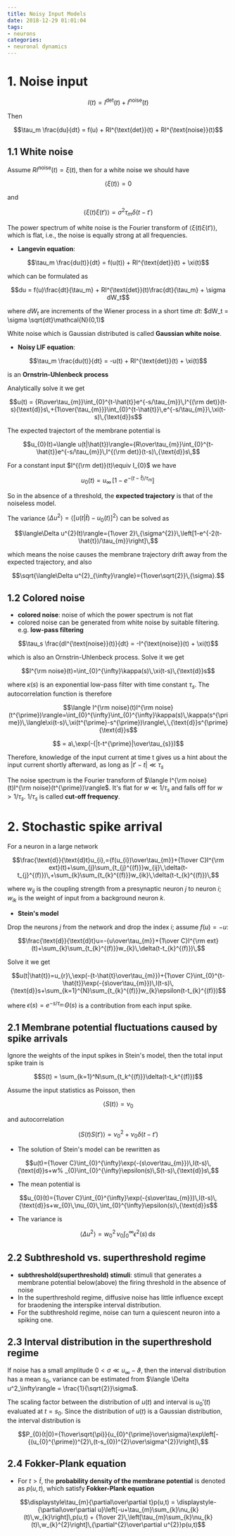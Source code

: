 ```yaml
---
title: Noisy Input Models
date: 2018-12-29 01:01:04
tags:
- neurons
categories:
- neuronal dynamics
---
```


# 1. Noise input

$$I(t) = I^{\text{det}}(t) + I^{\text{noise}}(t)$$

Then 

$$\tau_m \frac{du}{dt} = f(u) + RI^{\text{det}}(t) + RI^{\text{noise}}(t)$$

## 1.1 White noise

Assume $R I^{\text{noise}}(t)=\xi(t)$, then for a white noise we should have

$$\langle \xi(t)\rangle = 0$$

and

$$\langle \xi(t)\xi(t')\rangle = \sigma^2 \tau_m \delta(t-t')$$

The power spectrum of white noise is the Fourier transform of $\langle \xi(t)\xi(t')\rangle$, which is flat, i.e., the noise is equally strong at all frequencies.

- **Langevin equation**:

$$\tau_m \frac{du(t)}{dt} = f(u(t)) + RI^{\text{det}}(t) + \xi(t)$$

which can be formulated as 

$$du = f(u)\frac{dt}{\tau_m} + RI^{\text{det}}(t)\frac{dt}{\tau_m} + \sigma dW_t$$

where $dW_t$ are increments of the Wiener process in a short time $dt$: $dW_t = \sigma \sqrt{dt}\mathcal{N}(0,1)$ 

White noise which is Gaussian distributed is called **Gaussian white noise**. 

- **Noisy LIF equation**:
  
$$\tau_m \frac{du(t)}{dt} = -u(t) + RI^{\text{det}}(t) + \xi(t)$$

is an **Ornstrin-Uhlenbeck process**

Analytically solve it we get

$$u(t) = {R\over\tau_{m}}\int_{0}^{t-\hat{t}}e^{-s/\tau_{m}}\,I^{(\rm det)}(t-s){\text{d}}s\,+{1\over{\tau_{m}}}\int_{0}^{t-\hat{t}}\,e^{-s/\tau_{m}}\,\xi(t-s)\,{\text{d}}s$$

The expected trajectort of the membrane potential is 

$$u_{0}(t)=\langle u(t|\hat{t})\rangle={R\over\tau_{m}}\int_{0}^{t-\hat{t}}e^{-s/\tau_{m}}\,I^{(\rm det)}(t-s)\,{\text{d}}s\,$$

For a constant input $I^{(\rm det)}(t)\equiv I_{0}$ we have 

$$u_{0}(t)=u_{\infty}\,\left[1-e^{-(t-\hat{t})/\tau_{m}}\right]\,$$

So in the absence of a threshold, the **expected trajectory** is that of the noiseless model.

The variance $\langle\Delta u^{2}\rangle=\langle[u(t|\hat{t})-u_{0}(t)]^{2}\rangle$ can be solved as 

$$\langle\Delta u^{2}(t)\rangle={1\over 2}\,{\sigma^{2}}\,\left[1-e^{-2(t-\hat{t})/\tau_{m}}\right]\,$$

which means the noise causes the membrane trajectory drift away from the expected trajectory, and also

$$\sqrt{\langle\Delta u^{2}_{\infty}\rangle}={1\over\sqrt{2}}\,{\sigma}.$$

## 1.2 Colored noise

- **colored noise**: noise of which the power spectrum is not flat
- colored noise can be generated from white noise by suitable filtering. e.g. **low-pass filtering**

$$\tau_s \frac{dI^{\text{noise}}(t)}{dt} = -I^{\text{noise}}(t) + \xi(t)$$

which is also an Ornstrin-Uhlenbeck process. Solve it we get

$$I^{\rm noise}(t)=\int_{0}^{\infty}\kappa(s)\,\xi(t-s)\,{\text{d}}s$$

where $\kappa(s)$ is an exponential low-pass filter with time constant $\tau_s$. The autocorrelation function is therefore

$$\langle I^{\rm noise}(t)I^{\rm noise}(t^{\prime})\rangle=\int_{0}^{\infty}\int_{0}^{\infty}\kappa(s)\,\kappa(s^{\prime})\,\langle\xi(t-s)\,\xi(t^{\prime}-s^{\prime})\rangle\,\,{\text{d}}s^{\prime}{\text{d}}s$$

$$ = a\,\exp(-{|t-t^{\prime}|\over\tau_{s}})$$

Therefore, knowledge of the input current at time t gives us a hint about the input current shortly afterward, as long as $|t'-t|\ll \tau_s$

The noise spectrum is the Fourier transform of $\langle I^{\rm noise}(t)I^{\rm noise}(t^{\prime})\rangle$. It's flat for $w \ll 1/\tau_s$ and falls off for $w>1/\tau_s$. $1/\tau_s$ is called **cut-off frequency**.

# 2. Stochastic spike arrival

For a neuron in a large network

$$\frac{\text{d}}{\text{d}t}u_{i},={f(u_{i})\over\tau_{m}}+{1\over C}I^{\rm
ext}(t)+\sum_{j}\sum_{t_{j}^{(f)}}w_{ij}\,\delta(t-t_{j}^{(f)})\,+\sum_{k}\sum_{t_{k}^{(f)}}w_{ik}\,\delta(t-t_{k}^{(f)})\,$$

where $w_{ij}$ is the coupling strength from a presynaptic neuron $j$ to neuron $i$; $w_{ik}$ is the weight of input from a background neuron $k$.

- **Stein's model**

Drop the neurons $j$ from the network and drop the index $i$; assume $f(u) = -u$:
  
$$\frac{\text{d}}{\text{d}t}u=-{u\over\tau_{m}}+{1\over C}I^{\rm ext}(t)+\sum_{k}\sum_{t_{k}^{(f)}}w_{k}\,\delta(t-t_{k}^{(f)})\,$$

Solve it we get

$$u(t|\hat{t})=u_{r}\,\exp(-{t-\hat{t}\over\tau_{m}})+{1\over C}\int_{0}^{t-\hat{t}}\exp(-{s\over\tau_{m}})\,I(t-s)\,{\text{d}}s+\sum_{k=1}^{N}\sum_{t_{k}^{(f)}}w_{k}\epsilon(t-t_{k}^{(f)})$$

where $\epsilon(s)=e^{-s/\tau_{m}}\,\Theta(s)$ is a contribution from each input spike.  

## 2.1 Membrane potential fluctuations caused by spike arrivals

Ignore the weights of the input spikes in Stein's model, then the total input spike train is 

$$S(t) = \sum_{k=1}^N\sum_{t_k^{(f)}}\delta(t-t_k^{(f)})$$

Assume the input statistics as Poisson, then 

$$\langle S(t) \rangle = \nu_0$$

and autocorrelation

$$\langle S(t)S(t')\rangle = \nu_0^2 + \nu_0\delta(t-t')$$

- The solution of Stein's model can be rewritten as

$$u(t)={1\over C}\int_{0}^{\infty}\exp(-{s\over\tau_{m}})\,I(t-s)\,{\text{d}}s+w%
_{0}\int_{0}^{\infty}\epsilon(s)\,S(t-s)\,{\text{d}}s\,$$

- The mean potential is 

$$u_{0}(t)={1\over C}\int_{0}^{\infty}\exp(-{s\over\tau_{m}})\,I(t-s)\,{\text{d}}s+w_{0}\,\nu_{0}\,\int_{0}^{\infty}\epsilon(s)\,{\text{d}}s$$

- The variance is 

$$\langle \Delta u^2\rangle \displaystyle=w_{0}^{2}\,\nu_{0}\int_{0}^{\infty}\epsilon^{2}(s)\,{\text{d}}s\,$$

## 2.2 Subthreshold vs. superthreshold regime

- **subthreshold(superthreshold) stimuli**: stimuli that generates a membrane potential below(above) the firing threshold in the absence of noise
- In the superthreshold regime, diffusive noise has little influence except for braodening the interspike interval distribution.
- For the subthreshold regime, noise can turn a quiescent neuron into a spiking one. 

## 2.3 Interval distribution in the superthreshold regime

If noise has a small amplitude $0<\sigma\ll u_{\infty}-\vartheta$, then the interval distribution has a mean $s_0$, variance can be estimated from $\langle \Delta u^2_\infty\rangle = \frac{1}{\sqrt{2}}\sigma$.

The scaling factor between the distribution of $u(t)$ and interval is $u_0'(t)$ evaluated at $t=s_0$. Since the distribution of $u(t)$ is a Gaussian distribution, the interval distribution is

$$P_{0}(t|0)={1\over\sqrt{\pi}}{u_{0}^{\prime}\over\sigma}\exp\left[-{(u_{0}^{\prime})^{2}\,(t-s_{0})^{2}\over\sigma^{2}}\right]\,$$

## 2.4 Fokker-Plank equation

- For $t > \hat{t}$, the **probability density of the membrane potential** is denoted as $p(u,t)$, which satisfy **Fokker-Plank equation**

$$\displaystyle\tau_{m}{\partial\over\partial t}p(u,t) = \displaystyle-{\partial\over\partial u}\left[-u+\tau_{m}\sum_{k}\nu_{k}(t)\,w_{k}\right]\,p(u,t) + {1\over 2}\,\left[\tau_{m}\sum_{k}\nu_{k}(t)\,w_{k}^{2}\right]\,{\partial^{2}\over\partial u^{2}}p(u,t)$$
